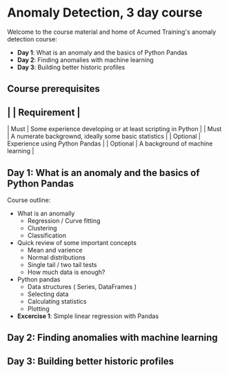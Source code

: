 # Anomaly Detection, 3 day course

Welcome to the course material and home of Acumed Training's anomaly detection course: 
- **Day 1**: What is an anomaly and the basics of Python Pandas
- **Day 2**: Finding anomalies with machine learning
- **Day 3**: Building better historic profiles 

## Course prerequisites
| | Requirement |
-----------------
| Must | Some experience developing or at least scripting in Python |
| Must | A numerate backgrownd, ideally some basic statistics | 
| Optional | Experience using Python Pandas |
| Optional | A background of machine learning | 

## **Day 1**: What is an anomaly and the basics of Python Pandas
Course outline:
 - What is an anomally
   - Regression / Curve fitting 
   - Clustering 
   - Classification
 - Quick review of some important concepts 
   - Mean and varience
   - Normal distributions 
   - Single tail / two tail tests
   - How much data is enough?
- Python pandas
  - Data structures ( Series, DataFrames )
  - Selecting data
  - Calculating statistics 
  - Plotting
- **Excercise 1**: Simple linear regression with Pandas 

## **Day 2**: Finding anomalies with machine learning

## **Day 3**: Building better historic profiles

